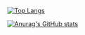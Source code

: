 [![Top Langs](https://github-readme-stats.vercel.app/api/top-langs/?username=yamamoto04150422&layout=compact
)](https://github.com/anuraghazra/github-readme-stats)

[![Anurag's GitHub stats](https://github-readme-stats.vercel.app/api?username=yamamoto04150422)
](https://github.com/anuraghazra/github-readme-stats)
